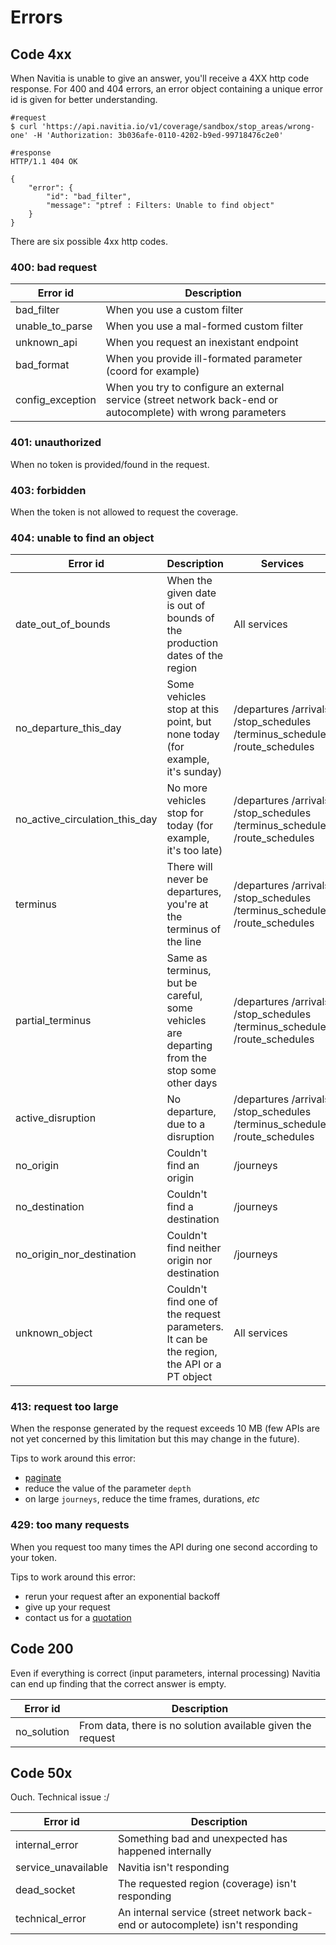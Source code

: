 # Errors

## Code 4xx

When Navitia is unable to give an answer, you'll receive a 4XX http code response. For 400 and 404 errors, an error object
containing a unique error id is given for better understanding.

```shell
#request
$ curl 'https://api.navitia.io/v1/coverage/sandbox/stop_areas/wrong-one' -H 'Authorization: 3b036afe-0110-4202-b9ed-99718476c2e0'

#response
HTTP/1.1 404 OK

{
    "error": {
        "id": "bad_filter",
        "message": "ptref : Filters: Unable to find object"
    }
}
```

There are six possible 4xx http codes.

### 400: bad request

| Error id          | Description                                                 |
|-------------------|-------------------------------------------------------------|
| bad_filter        | When you use a custom filter                                |
| unable_to_parse   | When you use a mal-formed custom filter                     |
| unknown_api       | When you request an inexistant endpoint                     |
| bad_format        | When you provide ill-formated parameter (coord for example) |
| config_exception  | When you try to configure an external service (street network back-end or autocomplete) with wrong parameters |


### 401: unauthorized

When no token is provided/found in the request.

### 403: forbidden

When the token is not allowed to request the coverage.

### 404: unable to find an object

| Error id                    | Description                                                                	| Services                  |
|-----------------------------|-----------------------------------------------------------------------------|---------------------------|
| date_out_of_bounds          | When the given date is out of bounds of the production dates of the region 	| All services              |
| no_departure_this_day       | Some vehicles stop at this point, but none today (for example, it's sunday) | /departures /arrivals /stop_schedules /terminus_schedules /route_schedules |
| no_active_circulation_this_day | No more vehicles stop for today (for example, it's too late)             | /departures /arrivals /stop_schedules /terminus_schedules /route_schedules |
| terminus                    | There will never be departures, you're at the terminus of the line          | /departures /arrivals /stop_schedules /terminus_schedules /route_schedules |
| partial_terminus            | Same as terminus, but be careful, some vehicles are departing from the stop some other days  | /departures /arrivals /stop_schedules /terminus_schedules /route_schedules |
| active_disruption           | No departure, due to a disruption                                           | /departures /arrivals /stop_schedules /terminus_schedules /route_schedules |
| no_origin                   | Couldn't find an origin                                                     | /journeys                 |
| no_destination              | Couldn't find a destination                                                 | /journeys                 |
| no_origin_nor_destination   | Couldn't find neither origin nor destination                                | /journeys                 |
| unknown_object              | Couldn't find one of the request parameters. It can be the region, the API or a PT object | All services              |

### 413: request too large

When the response generated by the request exceeds 10 MB (few APIs are not yet concerned by this limitation but this may change in the future).

Tips to work around this error:

* [paginate](#paging)
* reduce the value of the parameter `depth`
* on large `journeys`, reduce the time frames, durations, _etc_

### 429: too many requests

When you request too many times the API during one second according to your token.

Tips to work around this error:

* rerun your request after an exponential backoff
* give up your request
* contact us for a [quotation](https://navitia.io/demande-de-devis/)

## Code 200

Even if everything is correct (input parameters, internal processing)
Navitia can end up finding that the correct answer is empty.

| Error id                    | Description                                                                |
|-----------------------------|----------------------------------------------------------------------------|
| no_solution                 | From data, there is no solution available given the request                |


## Code 50x

Ouch. Technical issue :/

| Error id            	| Description                                               				|
|-----------------------|---------------------------------------------------------------------------|
| internal_error	    | Something bad and unexpected has happened internally      				|
| service_unavailable	| Navitia isn't responding								                    |
| dead_socket		    | The requested region (coverage) isn't responding							|
| technical_error	    | An internal service (street network back-end or autocomplete)	isn't responding	|
